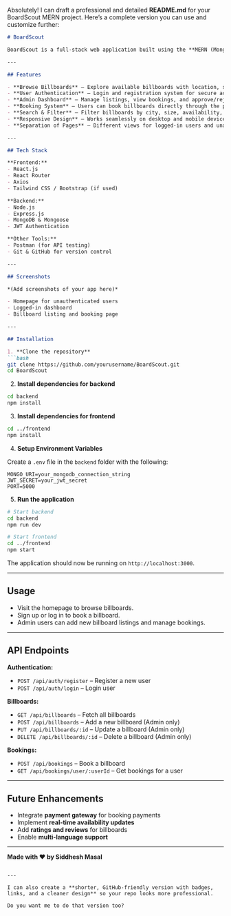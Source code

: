 Absolutely! I can draft a professional and detailed **README.md** for your BoardScout MERN project. Here’s a complete version you can use and customize further:

````markdown
# BoardScout

BoardScout is a full-stack web application built using the **MERN (MongoDB, Express.js, React.js, Node.js)** stack. It allows users to **browse, list, and book billboards** efficiently. The platform provides a clean and intuitive interface for discovering billboard availability, managing bookings, and viewing details.

---

## Features

- **Browse Billboards** – Explore available billboards with location, size, and price details.
- **User Authentication** – Login and registration system for secure access.
- **Admin Dashboard** – Manage listings, view bookings, and approve/reject billboard listings.
- **Booking System** – Users can book billboards directly through the platform.
- **Search & Filter** – Filter billboards by city, size, availability, and price.
- **Responsive Design** – Works seamlessly on desktop and mobile devices.
- **Separation of Pages** – Different views for logged-in users and unauthenticated visitors.

---

## Tech Stack

**Frontend:**  
- React.js  
- React Router  
- Axios  
- Tailwind CSS / Bootstrap (if used)  

**Backend:**  
- Node.js  
- Express.js  
- MongoDB & Mongoose  
- JWT Authentication  

**Other Tools:**  
- Postman (for API testing)  
- Git & GitHub for version control  

---

## Screenshots

*(Add screenshots of your app here)*  

- Homepage for unauthenticated users  
- Logged-in dashboard  
- Billboard listing and booking page  

---

## Installation

1. **Clone the repository**
```bash
git clone https://github.com/yourusername/BoardScout.git
cd BoardScout
````

2. **Install dependencies for backend**

```bash
cd backend
npm install
```

3. **Install dependencies for frontend**

```bash
cd ../frontend
npm install
```

4. **Setup Environment Variables**

Create a `.env` file in the `backend` folder with the following:

```env
MONGO_URI=your_mongodb_connection_string
JWT_SECRET=your_jwt_secret
PORT=5000
```

5. **Run the application**

```bash
# Start backend
cd backend
npm run dev

# Start frontend
cd ../frontend
npm start
```

The application should now be running on `http://localhost:3000`.

---

## Usage

* Visit the homepage to browse billboards.
* Sign up or log in to book a billboard.
* Admin users can add new billboard listings and manage bookings.

---

## API Endpoints

**Authentication:**

* `POST /api/auth/register` – Register a new user
* `POST /api/auth/login` – Login user

**Billboards:**

* `GET /api/billboards` – Fetch all billboards
* `POST /api/billboards` – Add a new billboard (Admin only)
* `PUT /api/billboards/:id` – Update a billboard (Admin only)
* `DELETE /api/billboards/:id` – Delete a billboard (Admin only)

**Bookings:**

* `POST /api/bookings` – Book a billboard
* `GET /api/bookings/user/:userId` – Get bookings for a user

---

## Future Enhancements

* Integrate **payment gateway** for booking payments
* Implement **real-time availability updates**
* Add **ratings and reviews** for billboards
* Enable **multi-language support**

---

**Made with ❤️ by Siddhesh Masal**

```

---

I can also create a **shorter, GitHub-friendly version with badges, links, and a cleaner design** so your repo looks more professional.  

Do you want me to do that version too?
```
